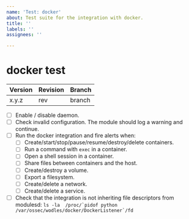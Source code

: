 ```yaml
---
name: 'Test: docker'
about: Test suite for the integration with docker.
title: ''
labels: ''
assignees: ''

---
```


# docker test

| Version | Revision | Branch |
| --- | --- | --- |
| x.y.z | rev | branch |

- [ ] Enable / disable daemon.
- [ ] Check invalid configuration. The module should log a warning and continue.
- [ ] Run the docker integration and fire alerts when:
    - [ ] Create/start/stop/pause/resume/destroy/delete containers.
    - [ ] Run a command with `exec` in a container.
    - [ ] Open a shell session in a container.
    - [ ] Share files between containers and the host.
    - [ ] Create/destroy a volume.
    - [ ] Export a filesystem.
    - [ ] Create/delete a network.
    - [ ] Create/delete a service.
- [ ] Check that the integration is not inheriting file descriptors from modulesd: ``ls -la  /proc/`pidof python /var/ossec/wodles/docker/DockerListener`/fd``
